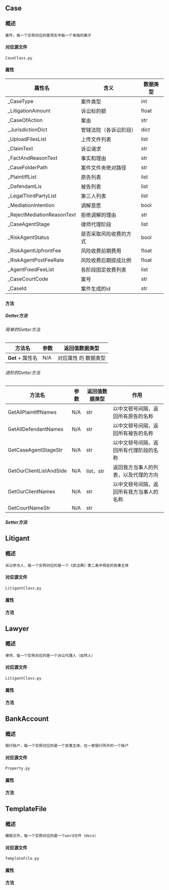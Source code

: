 ## Case

### 概述

    案件，每一个实例对应的是现实中每一个单独的案子

#### 对应源文件

    CaseClass.py

#### 属性

| 属性名                     | 含义                   | 数据类型 |
| -------------------------- | ---------------------- | -------- |
| _CaseType                  | 案件类型               | int      |
| _LitigationAmount          | 诉讼标的额             | float    |
| _CaseOfAction              | 案由                   | str      |
| _JurisdictionDict          | 管辖法院（各诉讼阶段） | dict     |
| _UploadFilesList           | 上传文件列表           | list     |
| _ClaimText                 | 诉讼请求               | str      |
| _FactAndReasonText         | 事实和理由             | str      |
| _CaseFolderPath            | 案件文件夹绝对路径     | str      |
| _PlaintiffList             | 原告列表               | list     |
| _DefendantLis              | 被告列表               | list     |
| _LegalThirdPartyList       | 第三人列表             | list     |
| _MediationIntention        | 调解意愿               | bool     |
| _RejectMediationReasonText | 拒绝调解的理由         | str      |
| _CaseAgentStage            | 律师代理阶段           | list     |
| _RiskAgentStatus           | 是否采取风险收费的方式 | bool     |
| _RiskAgentUpfrontFee       | 风险收费前期费用       | float    |
| _RiskAgentPostFeeRate      | 风险收费后期提成比例   | float    |
| _AgentFixedFeeList         | 各阶段固定收费列表     | list     |
| _CaseCourtCode             | 案号                   | str      |
| _CaseId                    | 案件生成的id           | str      |

#### 方法

##### Getter方法

###### 简单的Getter方法

| 方法名                 | 参数 | 返回值数据类型       |
| ---------------------- | ---- | -------------------- |
| **Get** + 属性名 | N/A  | 对应属性 的 数据类型 |

###### 进阶的Getter方法

| 方法名                  | 参数 | 返回值数据类型 | 作用                                     |
| ----------------------- | ---- | -------------- | ---------------------------------------- |
| GetAllPlaintiffNames    | N/A  | str            | 以中文顿号间隔，返回所有原告的名称       |
| GetAllDefendantNames    | N/A  | str            | 以中文顿号间隔，返回所有被告的名称       |
| GetCaseAgentStageStr    | N/A  | str            | 以中文顿号间隔，返回所有代理阶段的名称   |
| GetOurClientListAndSide | N/A  | list，str      | 返回我方当事人的列表，以及代理的方向     |
| GetOurClientNames       | N/A  | str            | 以中文顿号间隔，返回所有我方当事人的名称 |
| GetCourtNameStr         | N/A  | str            |                                          |

##### Setter方法

## Litigant

### 概述

    诉讼参与人，每一个实例对应的是一个《民法典》第二条中规定的民事主体

#### 对应源文件

    LitigantClass.py

#### 属性

#### 方法

## Lawyer

### 概述

    律师，每一个实例对应的是一个诉讼代理人（自然人）

#### 对应源文件

    LitigantClass.py

#### 属性

#### 方法

## BankAccount

### 概述

    银行账户，每一个实例对应的是一个民事主体，在一家银行所开的一个账户

#### 对应源文件

    Property.py

#### 属性

#### 方法

## TemplateFile

### 概述

    模板文件，每一个实例对应的是一个word文件（docx）

#### 对应源文件

    TemplateFile.py

#### 属性

#### 方法
